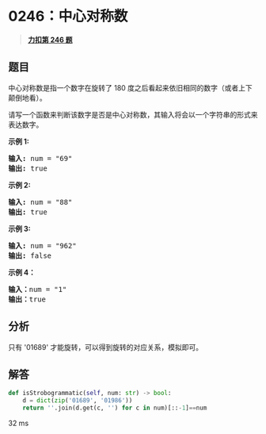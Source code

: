 # 0246：中心对称数


> <u>**[力扣第 246 题](https://leetcode.cn/problems/strobogrammatic-number/)**</u>

## 题目

<p>中心对称数是指一个数字在旋转了 180 度之后看起来依旧相同的数字（或者上下颠倒地看）。</p>

<p>请写一个函数来判断该数字是否是中心对称数，其输入将会以一个字符串的形式来表达数字。</p>



<p><strong>示例 1:</strong></p>

<pre><strong>输入:</strong> num = &quot;69&quot;
<strong>输出:</strong> true
</pre>

<p><strong>示例 2:</strong></p>

<pre><strong>输入:</strong> num = &quot;88&quot;
<strong>输出:</strong> true</pre>

<p><strong>示例 3:</strong></p>

<pre><strong>输入:</strong> num = &quot;962&quot;
<strong>输出:</strong> false</pre>

<p><strong>示例 4：</strong></p>

<pre><strong>输入：</strong>num = &quot;1&quot;
<strong>输出：</strong>true
</pre>


## 分析

只有 '01689' 才能旋转，可以得到旋转的对应关系，模拟即可。

## 解答

```python
def isStrobogrammatic(self, num: str) -> bool:
    d = dict(zip('01689', '01986'))
    return ''.join(d.get(c, '') for c in num)[::-1]==num
```
32 ms
